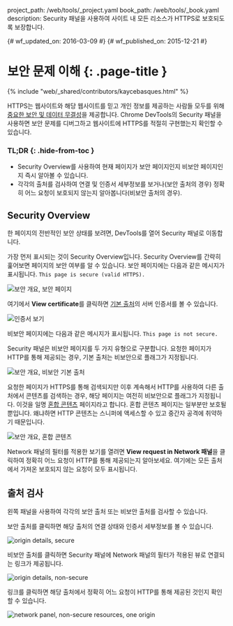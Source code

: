 project_path: /web/tools/_project.yaml
book_path: /web/tools/_book.yaml
description: Security 패널을 사용하여 사이트 내 모든 리소스가 HTTPS로 보호되도록 보장합니다.

{# wf_updated_on: 2016-03-09 #}
{# wf_published_on: 2015-12-21 #}

# 보안 문제 이해 {: .page-title }

{% include "web/_shared/contributors/kaycebasques.html" %}

HTTPS는 웹사이트와 해당 웹사이트를 믿고 개인 정보를 제공하는
사람들 모두를 위해 [중요한 보안 및 데이터 무결성](https://developers.google.com/web/fundamentals/security/encrypt-in-transit/why-https)을 제공합니다.
Chrome DevTools의 Security 패널을 사용하면
보안 문제를 디버그하고 웹사이트에
HTTPS를 적절히 구현했는지 확인할 수 있습니다.

### TL;DR {: .hide-from-toc }

- Security Overview를 사용하여 현재 페이지가 보안 페이지인지 비보안 페이지인지 즉시 알아볼 수 있습니다.
- 각각의 출처를 검사하여 연결 및 인증서 세부정보를 보거나(보안 출처의 경우) 정확히 어느 요청이 보호되지 않는지 알아봅니다(비보안 출처의 경우).

## Security Overview

한 페이지의 전반적인 보안 상태를 보려면, DevTools를 열어
Security 패널로 이동합니다.

가장 먼저 표시되는 것이 Security Overview입니다.
Security Overview를 간략히 훑어보면 페이지의 보안 여부를 알 수 있습니다. 보안 페이지에는
다음과 같은 메시지가 표시됩니다. `This page is secure (valid HTTPS).`

![보안 개요, 보안 페이지](images/overview-secure.png)

여기에서 **View certificate**를 클릭하면
[기본 출처](https://en.wikipedia.org/wiki/Same-origin_policy)의 서버 인증서를 볼 수 있습니다.

![인증서 보기](images/view-certificate.png)

비보안 페이지에는 다음과 같은 메시지가 표시됩니다. `This page is not secure.`

Security 패널은 비보안 페이지를 두 가지 유형으로 구분합니다.
요청한 페이지가 HTTP를 통해 제공되는 경우, 기본 출처는
비보안으로 플래그가 지정됩니다.

![보안 개요, 비보안 기본 출처](images/overview-non-secure.png)

요청한 페이지가 HTTPS를 통해 검색되지만 이후 계속해서 HTTP를 사용하여
다른 출처에서 콘텐츠를 검색하는 경우, 해당 페이지는 여전히 비보안으로
플래그가 지정됩니다. 이것을 일명 [혼합 콘텐츠](https://developers.google.com/web/fundamentals/security/prevent-mixed-content/what-is-mixed-content)
페이지라고 합니다. 혼합 콘텐츠 페이지는 일부분만 보호될 뿐입니다. 왜냐하면 HTTP
콘텐츠는 스니퍼에 액세스할 수 있고 중간자 공격에 취약하기 때문입니다.

![보안 개요, 혼합 콘텐츠](images/overview-mixed.png)

Network
패널의 필터를 적용한 보기를 열려면 **View request in Network 패널**을 클릭하여 정확히 어느 요청이 HTTP를 통해 제공되는지 알아보세요. 여기에는
모든 출처에서 가져온 보호되지 않는 요청이 모두 표시됩니다.

## 출처 검사

왼쪽 패널을 사용하여 각각의 보안 출처 또는 비보안 출처를 검사할 수 있습니다.

보안 출처를 클릭하면 해당 출처의 연결 상태와 인증서 세부정보를
볼 수 있습니다.

![origin details, secure](images/origin-detail-secure.png)

비보안 출처를 클릭하면 Security 패널에 Network 패널의 필터가 적용된 뷰로 연결되는 링크가 제공됩니다.

![origin details, non-secure](images/origin-detail-non-secure.png)

링크를 클릭하면 해당 출처에서 정확히 어느 요청이
HTTP를 통해 제공된 것인지 확인할 수 있습니다.

![network panel, non-secure resources, one origin](images/network-one.png)
